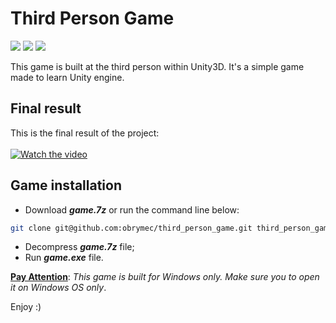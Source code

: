 # Third Person Game
![](https://img.shields.io/badge/MonoDevelop-5.6-blue)
![](https://img.shields.io/badge/C%23-7.0-brightgreen)
![](https://img.shields.io/badge/Unity3D-5.6-orange)

This game is built at the third person within Unity3D. It's a simple game made to learn Unity engine.

## Final result
This is the final result of the project:<br/><br/>
[![Watch the video](https://img.youtube.com/vi/M46gpZW6Vdw/maxresdefault.jpg)](https://youtu.be/M46gpZW6Vdw)

## Game installation
- Download <strong><i>game.7z</i></strong> or run the command line below:
```sh
git clone git@github.com:obrymec/third_person_game.git third_person_game/
```
- Decompress <strong><i>game.7z</i></strong> file;
- Run <strong><i>game.exe</i></strong> file.

<strong><u>Pay Attention</u></strong>: <i>This game is built for Windows only. Make sure you to open it on Windows OS only</i>.

Enjoy :)
